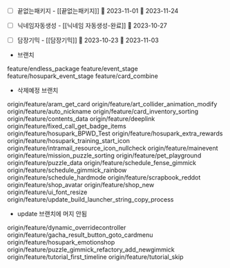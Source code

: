 



- [ ] 끝없는패키지 - [[끝없는패키지]]  🛫 2023-11-01  📅 2023-11-24
- [ ] 닉네임자동생성 - [[닉네임 자동생성-완료]] 📅 2023-10-27
- [ ] 담장기믹 - [[담장기믹]] 🛫 2023-10-23 📅 2023-11-03 





- 브랜치

feature/endless_package 
feature/event_stage
feature/hosupark_event_stage
feature/card_combine



- 삭제예정 브랜치

origin/feature/aram_get_card
origin/feature/art_collider_animation_modify
origin/feature/auto_nickname
origin/feature/card_inventory_sorting
origin/feature/contents_data
origin/feature/deeplink
origin/feature/fixed_call_get_badge_items
origin/feature/hosupark_BPWD_Test
origin/feature/hosupark_extra_rewards
origin/feature/hosupark_training_start_icon
origin/feature/intramail_resource_icon_nullcheck
origin/feature/mainevent
origin/feature/mission_puzzle_sorting
origin/feature/pet_playground
origin/feature/puzzle_data
origin/feature/schedule_fense_gimmick
origin/feature/schedule_gimmick_rainbow
origin/feature/schedule_hardmode
origin/feature/scrapbook_reddot
origin/feature/shop_avatar
origin/feature/shop_new
origin/feature/ui_font_resize
origin/feature/update_build_launcher_string_copy_process




- update 브랜치에 머지 안됨

origin/feature/dynamic_overridecontroller
origin/feature/gacha_result_button_goto_cardmenu
origin/feature/hosupark_emotionshop
origin/feature/puzzle_gimmick_refactory_add_newgimmick
origin/feature/tutorial_first_timeline
origin/feature/tutorial_skip


